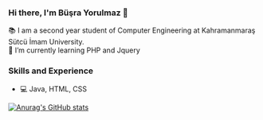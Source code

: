 ### Hi there, I'm Büşra Yorulmaz 👋
📚 I am a second year student of Computer Engineering at Kahramanmaraş Sütcü İmam University. </br>
🌱 I’m currently learning PHP and Jquery </br>

### Skills and Experience
* 💻 Java, HTML, CSS

[![Anurag's GitHub stats](https://github-readme-stats.vercel.app/api?username=Busra-Yorulmaz)](https://github.com/Busra-Yorulmaz/github-readme-stats)


